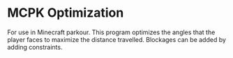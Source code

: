 # MCPK Optimization

For use in Minecraft parkour.
This program optimizes the angles that the player faces to maximize the distance travelled. Blockages can be added by adding constraints.